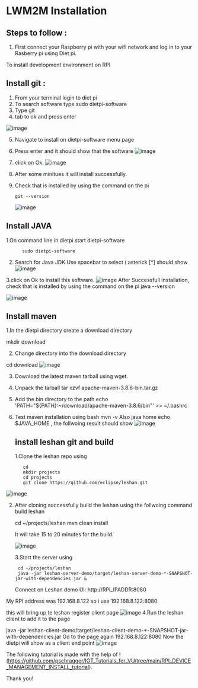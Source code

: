 
# LWM2M Installation #

## Steps to follow :

1. First connect your Raspberry pi with your wifi network and log in to your Rasberry pi using Diet pi.

To install development environment on RPI 

## Install git :
1. From your terminal login to diet pi 
2. To search software type  sudo dietpi-software
3. Type git 
4. tab to ok and press enter

![image](https://github.com/tanjina907/VU_FALL22_IOT_CLASS/blob/364858deabc08ca2c53f3a801cadd14655f4fbbd/LWM2M%20installation%20and%20Experiements/Image/image1.png)
 
 5. Navigate to install on dietpi-software menu page
 6. Press enter and it should show that the software
 ![image](https://github.com/tanjina907/VU_FALL22_IOT_CLASS/blob/364858deabc08ca2c53f3a801cadd14655f4fbbd/LWM2M%20installation%20and%20Experiements/Image/image2.png)
 
 7. click on Ok.
 ![image](https://github.com/tanjina907/VU_FALL22_IOT_CLASS/blob/364858deabc08ca2c53f3a801cadd14655f4fbbd/LWM2M%20installation%20and%20Experiements/Image/image4.png)
 8. After some minitues it will install successfully. 
 9. Check that is installed by using the command on the pi

        git --version
        
        
       ![image](https://github.com/tanjina907/VU_FALL22_IOT_CLASS/blob/364858deabc08ca2c53f3a801cadd14655f4fbbd/LWM2M%20installation%20and%20Experiements/Image/image5.png)
  
  
  ## Install JAVA
  
  1.On command line in dietpi start dietpi-software

          sudo dietpi-software

   2. Search for Java JDK 
    Use spacebar to select ( asterick [*] should show
![image](https://github.com/tanjina907/VU_FALL22_IOT_CLASS/blob/IoT_main/LWM2M%20installation%20and%20Experiements/Image/image6.png)

3.click on Ok to install this software. 
![image](https://github.com/tanjina907/VU_FALL22_IOT_CLASS/blob/364858deabc08ca2c53f3a801cadd14655f4fbbd/LWM2M%20installation%20and%20Experiements/Image/image8.png)
After Successfull installation, check that is installed by using the command on the pi
    java --version

 ![image](https://github.com/tanjina907/VU_FALL22_IOT_CLASS/blob/364858deabc08ca2c53f3a801cadd14655f4fbbd/LWM2M%20installation%20and%20Experiements/Image/image9.png)
 
 
 ## Install maven 
 
1.In the dietpi directory create a download directory

  mkdir download

2. Change directory into the download directory

  cd download
  ![image](https://github.com/tanjina907/VU_FALL22_IOT_CLASS/blob/364858deabc08ca2c53f3a801cadd14655f4fbbd/LWM2M%20installation%20and%20Experiements/Image/image10.png)

3. Download the latest maven tarball using wget.
4. Unpack the tarball
   tar xzvf apache-maven-3.8.6-bin.tar.gz
5. Add the bin directory to the path
    echo 'PATH="${PATH}:~/download/apache-maven-3.8.6/bin"' >>  ~/.bashrc
6. Test maven installation using 
      bash
      mvn -v
  Also java home 
      echo $JAVA_HOME , 
      the follwoing result should show
     ![image](https://github.com/tanjina907/VU_FALL22_IOT_CLASS/blob/364858deabc08ca2c53f3a801cadd14655f4fbbd/LWM2M%20installation%20and%20Experiements/Image/image12.png)
   
   
   ## install leshan git and build
   
   1.Clone the leshan repo using

          cd
          mkdir projects
          cd projects
          git clone https://github.com/eclipse/leshan.git
       
![image](https://github.com/tanjina907/VU_FALL22_IOT_CLASS/blob/IoT_main/LWM2M%20installation%20and%20Experiements/Image/image11.png)

2. After cloning successfully build the leshan using the follwoing command 
      build leshan

      cd ~/projects/leshan
      mvn clean install
      
   It will take 15 to 20 minutes for the build.
   
   ![image](https://github.com/tanjina907/VU_FALL22_IOT_CLASS/blob/364858deabc08ca2c53f3a801cadd14655f4fbbd/LWM2M%20installation%20and%20Experiements/Image/image13.png)
   
   3.Start the server using

        cd ~/projects/leshan
        java -jar leshan-server-demo/target/leshan-server-demo-*-SNAPSHOT-jar-with-dependencies.jar &

   Connect on Leshan demo UI: http://RPI_IPADDR:8080

My RPI address was 192.168.8.122 so i use 192.168.8.122:8080

this will bring up te leshan register client page
![image](https://github.com/tanjina907/VU_FALL22_IOT_CLASS/blob/364858deabc08ca2c53f3a801cadd14655f4fbbd/LWM2M%20installation%20and%20Experiements/Image/image14.png)
 4.Run the leshan client to add it to the page

java -jar leshan-client-demo/target/leshan-client-demo-*-SNAPSHOT-jar-with-dependencies.jar
 Go to the page again 
 192.168.8.122:8080
 Now the dietpi will show as a client end point 
![image](https://github.com/tanjina907/VU_FALL22_IOT_CLASS/blob/364858deabc08ca2c53f3a801cadd14655f4fbbd/LWM2M%20installation%20and%20Experiements/Image/image15.png)

The following tutorial is made with the help of !(https://github.com/pschragger/IOT_Tutorials_for_VU/tree/main/RPI_DEVICE_MANAGEMENT_INSTALL_tutorial).

Thank you!
